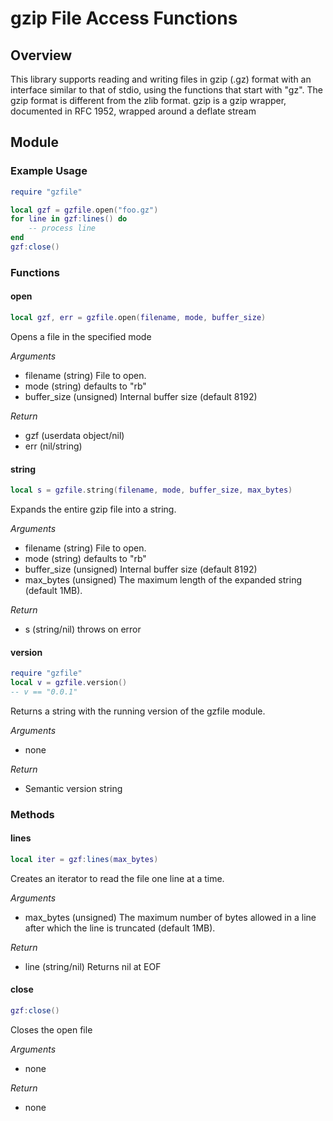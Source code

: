 # gzip File Access Functions

## Overview
This library supports reading and writing files in gzip (.gz) format with an
interface similar to that of stdio, using the functions that start with "gz".
The gzip format is different from the zlib format. gzip is a gzip wrapper,
documented in RFC 1952, wrapped around a deflate stream

## Module

### Example Usage
```lua
require "gzfile"

local gzf = gzfile.open("foo.gz")
for line in gzf:lines() do
    -- process line
end
gzf:close()

```

### Functions

#### open
```lua
local gzf, err = gzfile.open(filename, mode, buffer_size)
```

Opens a file in the specified mode

*Arguments*
- filename (string) File to open.
- mode (string) defaults to "rb"
- buffer_size (unsigned) Internal buffer size (default 8192)

*Return*
- gzf (userdata object/nil)
- err (nil/string)

#### string
```lua
local s = gzfile.string(filename, mode, buffer_size, max_bytes)
```

Expands the entire gzip file into a string.

*Arguments*
- filename (string) File to open.
- mode (string) defaults to "rb"
- buffer_size (unsigned) Internal buffer size (default 8192)
- max_bytes (unsigned) The maximum length of the expanded string (default 1MB).

*Return*
- s (string/nil) throws on error

#### version
```lua
require "gzfile"
local v = gzfile.version()
-- v == "0.0.1"
```

Returns a string with the running version of the gzfile module.

*Arguments*
- none

*Return*
- Semantic version string

### Methods

#### lines
```lua
local iter = gzf:lines(max_bytes)
```

Creates an iterator to read the file one line at a time.

*Arguments*
- max_bytes (unsigned) The maximum number of bytes allowed in a line after
which the line is truncated (default 1MB).

*Return*
- line (string/nil) Returns nil at EOF

#### close
```lua
gzf:close()
```

Closes the open file

*Arguments*
- none

*Return*
- none
